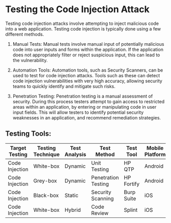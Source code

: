 # Testing the Code Injection Attack 

Testing code injection attacks involve attempting to inject malicious code into a web application. Testing code injection is typically done using a few different methods.

1. Manual Tests: Manual tests involve manual input of potentially malicious code into user inputs and forms within the application. If the application does not appropriately filter or reject suspicious input, this can lead to the vulnerability.

2. Automation Tools: Automation tools, such as Security Scanners, can be used to test for code injection attacks. Tools such as these can detect code injection vulnerabilities with very high accuracy, allowing security teams to quickly identify and mitigate such risks.

3. Penetration Testing: Penetration testing is a manual assessment of security. During this process testers attempt to gain access to restricted areas within an application, by entering or manipulating code in user input fields. This will allow testers to identify potential security weaknesses in an application, and recommend remediation strategies.

## Testing Tools: 

| Target Testing | Testing Technique | Test Analysis | Test Method | Test Tool | Mobile Platform |
| --------------- | ---------------- | ------------ | ----------- | --------- | -------------- |
| Code Injection | White-box | Dynamic | Unit Testing | HP QTP | Android |
| Code Injection | Grey-box | Dynamic | Penetration Testing | HP Fortify | Android |
| Code Injection | Black-box | Static | Security Scanning | Burp Suite | iOS |
| Code Injection | White-box | Hybrid | Code Review | Splint | iOS |